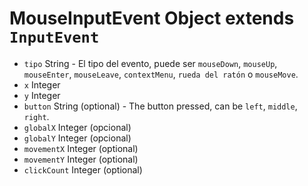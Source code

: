 # MouseInputEvent Object extends `InputEvent`

* `tipo` String - El tipo del evento, puede ser `mouseDown`, `mouseUp`, `mouseEnter`, `mouseLeave`, `contextMenu`, `rueda del ratón` o `mouseMove`.
* `x` Integer
* `y` Integer
* `button` String (optional) - The button pressed, can be `left`, `middle`, `right`.
* `globalX` Integer (opcional)
* `globalY` Integer (opcional)
* `movementX` Integer (optional)
* `movementY` Integer (optional)
* `clickCount` Integer (optional)
